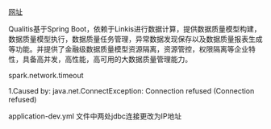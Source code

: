 <!--
 * @Author: wjn
 * @Date: 2020-01-31 10:00:10
 * @LastEditors: wjn
 * @LastEditTime: 2020-07-16 09:49:20
 -->
[网址](https://github.com/WeBankFinTech/Qualitis/tree/master/docs/zh_CN/ch1)

Qualitis基于Spring Boot，依赖于Linkis进行数据计算，提供数据质量模型构建，数据质量模型执行，数据质量任务管理，异常数据发现保存以及数据质量报表生成等功能。并提供了金融级数据质量模型资源隔离，资源管控，权限隔离等企业特性，具备高并发，高性能，高可用的大数据质量管理能力。



 spark.network.timeout



 1.Caused by: java.net.ConnectException: Connection refused (Connection refused)

 application-dev.yml 文件中两处jdbc连接更改为IP地址

